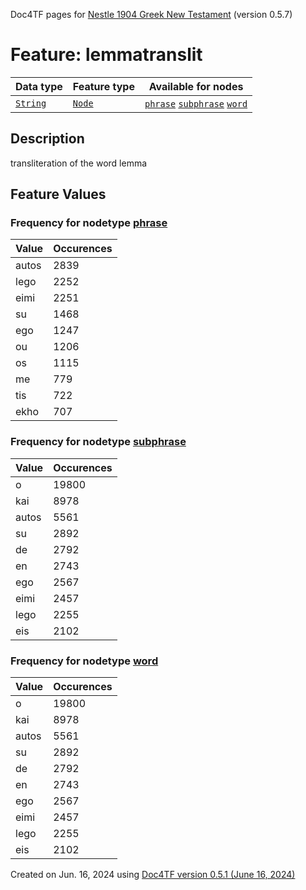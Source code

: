 Doc4TF pages for [Nestle 1904 Greek New Testament](https://github.com/saulocantanhede/tfgreek2/tree/main/tf) (version 0.5.7)
# Feature: lemmatranslit
Data type|Feature type|Available for nodes
---|---|---
[`String`](featuresbydatatype.md#string)|[`Node`](featuresbytype.md#node)| [`phrase`](featuresbynodetype.md#phrase)  [`subphrase`](featuresbynodetype.md#subphrase)  [`word`](featuresbynodetype.md#word) 
## Description
transliteration of the word lemma
## Feature Values
### Frequency for nodetype [phrase](featuresbynodetype.md#phrase)
Value|Occurences
---|---
autos|2839
lego|2252
eimi|2251
su|1468
ego|1247
ou|1206
os|1115
me|779
tis|722
ekho|707
### Frequency for nodetype [subphrase](featuresbynodetype.md#subphrase)
Value|Occurences
---|---
o|19800
kai|8978
autos|5561
su|2892
de|2792
en|2743
ego|2567
eimi|2457
lego|2255
eis|2102
### Frequency for nodetype [word](featuresbynodetype.md#word)
Value|Occurences
---|---
o|19800
kai|8978
autos|5561
su|2892
de|2792
en|2743
ego|2567
eimi|2457
lego|2255
eis|2102
 

Created on Jun. 16, 2024 using [Doc4TF version 0.5.1 (June 16, 2024)](https://github.com/tonyjurg/Doc4TF/blob/main/CreateFeatureDoc.ipynb) 